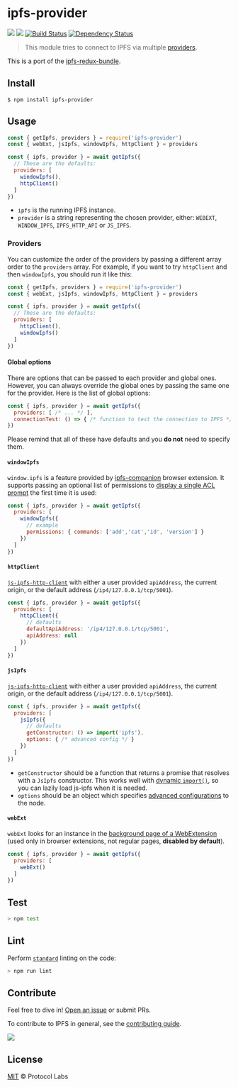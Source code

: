 # ipfs-provider

[![](https://img.shields.io/badge/made%20by-Protocol%20Labs-blue.svg?style=flat-square)](https://protocol.ai)
[![](https://img.shields.io/badge/project-IPFS-blue.svg?style=flat-square)](http://ipfs.io/)
[![Build Status](https://flat.badgen.net/travis/ipfs-shipyard/ipfs-provider)](https://travis-ci.com/ipfs-shipyard/ipfs-provider)
[![Dependency Status](https://david-dm.org/ipfs-shipyard/ipfs-provider.svg?style=flat-square)](https://david-dm.org/ipfs-shipyard/ipfs-provider)

> This module tries to connect to IPFS via multiple [providers](#providers).

This is a port of the [ipfs-redux-bundle](https://github.com/ipfs-shipyard/ipfs-redux-bundle).

## Install

```console
$ npm install ipfs-provider
```

## Usage

```js
const { getIpfs, providers } = require('ipfs-provider')
const { webExt, jsIpfs, windowIpfs, httpClient } = providers

const { ipfs, provider } = await getIpfs({
  // These are the defaults:
  providers: [
    windowIpfs(),
    httpClient()
  ]
})
```

- `ipfs` is the running IPFS instance.
- `provider` is a string representing the chosen provider, either: `WEBEXT`, `WINDOW_IPFS`, `IPFS_HTTP_API` or `JS_IPFS`.

### Providers

You can customize the order of the providers by passing a different array order to the `providers` array. For example, if you want to try `httpClient` and then `windowIpfs`, you should run it like this:

```js
const { getIpfs, providers } = require('ipfs-provider')
const { webExt, jsIpfs, windowIpfs, httpClient } = providers

const { ipfs, provider } = await getIpfs({
  // These are the defaults:
  providers: [
    httpClient(),
    windowIpfs()
  ]
})
```

#### Global options

There are options that can be passed to each provider and global ones. However, you can always override the global ones by passing the same one for the provider. Here is the list of global options:

```js
const { ipfs, provider } = await getIpfs({
  providers: [ /* ... */ ],
  connectionTest: () => { /* function to test the connection to IPFS */ }
})
```

Please remind that all of these have defaults and you **do not** need to specify them.

#### `windowIpfs`

`window.ipfs` is a feature provided by [ipfs-companion](https://github.com/ipfs/ipfs-companion) browser extension. It supports passing an optional list of permissions to [display a single ACL prompt](https://github.com/ipfs-shipyard/ipfs-companion/blob/master/docs/window.ipfs.md#do-i-need-to-confirm-every-api-call) the first time it is used:

```js
const { ipfs, provider } = await getIpfs({
  providers: [
    windowIpfs({
      // example
      permissions: { commands: ['add','cat','id', 'version'] }
    })
  ]
})
```

#### `httpClient`

[`js-ipfs-http-client`](https://github.com/ipfs/js-ipfs-http-client) with either a user provided `apiAddress`, the current origin, or the default address (`/ip4/127.0.0.1/tcp/5001`).

```js
const { ipfs, provider } = await getIpfs({
  providers: [
    httpClient({
      // defaults
      defaultApiAddress: '/ip4/127.0.0.1/tcp/5001',
      apiAddress: null
    })
  ]
})
```

#### `jsIpfs`

[`js-ipfs-http-client`](https://github.com/ipfs/js-ipfs-http-client) with either a user provided `apiAddress`, the current origin, or the default address (`/ip4/127.0.0.1/tcp/5001`).

```js
const { ipfs, provider } = await getIpfs({
  providers: [
    jsIpfs({
      // defaults
      getConstructor: () => import('ipfs'),
      options: { /* advanced config */ }
    })
  ]
})
```

- `getConstructor` should be a function that returns a promise that resolves with a `JsIpfs` constructor. This works well with [dynamic `import()`](https://developers.google.com/web/updates/2017/11/dynamic-import), so you can lazily load js-ipfs when it is needed.
- `options` should be an object which specifies [advanced configurations](https://github.com/ipfs/js-ipfs#ipfs-constructor) to the node.

#### `webExt`

`webExt` looks for an instance in the [background page of a WebExtension](https://developer.mozilla.org/en-US/docs/Mozilla/Add-ons/WebExtensions/API/extension/getBackgroundPage) (used only in browser extensions, not regular pages, **disabled by default**).

```js
const { ipfs, provider } = await getIpfs({
  providers: [
    webExt()
  ]
})
```

## Test

```sh
> npm test
```

## Lint

Perform [`standard`](https://standardjs.com/) linting on the code:

```sh
> npm run lint
```

## Contribute

Feel free to dive in! [Open an issue](https://github.com/ipfs-shipyard/ipfs-provider/issues/new) or submit PRs.

To contribute to IPFS in general, see the [contributing guide](https://github.com/ipfs/community/blob/master/CONTRIBUTING.md).

[![](https://cdn.rawgit.com/jbenet/contribute-ipfs-gif/master/img/contribute.gif)](https://github.com/ipfs/community/blob/master/CONTRIBUTING.md)

## License

[MIT](LICENSE) © Protocol Labs
